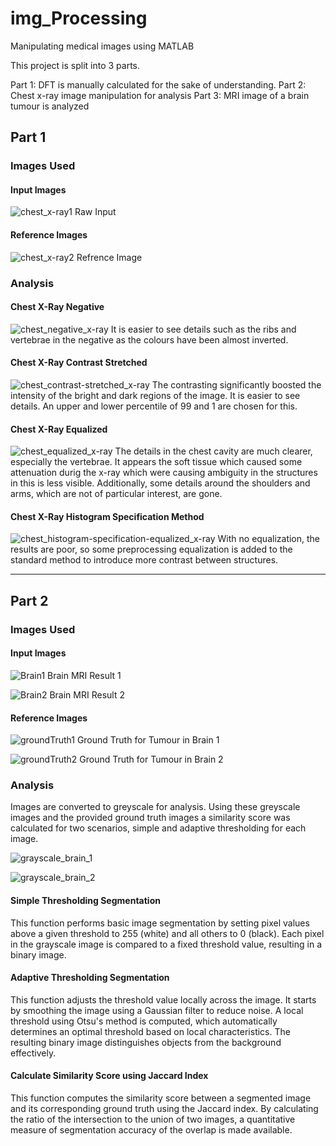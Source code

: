 # img_Processing
Manipulating medical images using MATLAB

This project is split into 3 parts. 

Part 1: DFT is manually calculated for the sake of understanding.
Part 2: Chest x-ray image manipulation for analysis
Part 3: MRI image of a brain tumour is analyzed

## Part 1

### Images Used
#### Input Images
![chest_x-ray1](https://github.com/user-attachments/assets/aedda25c-49a9-48fe-b9f1-ba71ded6ef7e)
Raw Input

#### Reference Images
![chest_x-ray2](https://github.com/user-attachments/assets/04cd68d8-e2cf-45c2-87ac-1f9e079e5ac4)
Refrence Image

### Analysis

#### Chest X-Ray Negative
![chest_negative_x-ray](https://github.com/user-attachments/assets/3edebde2-546c-4bf4-81bb-71b5f143c2e4)
It is easier to see details such as the ribs and vertebrae in the negative as the colours have been almost inverted.

#### Chest X-Ray Contrast Stretched
![chest_contrast-stretched_x-ray](https://github.com/user-attachments/assets/d379a415-3c13-45bf-ad8c-61b227625832)
The contrasting significantly boosted the intensity of the bright and dark regions of the image. It is easier to see details. An upper and lower percentile of 99 and 1 are chosen for this.

#### Chest X-Ray Equalized
![chest_equalized_x-ray](https://github.com/user-attachments/assets/d0238aa3-ab20-4353-aeab-729126fbd087)
The details in the chest cavity are much clearer, especially the vertebrae. It appears the soft tissue which caused some attenuation durig the x-ray which were causing ambiguity in the structures in this is less visible. Additionally, some details around the shoulders and arms, which are not of particular interest, are gone.

#### Chest X-Ray Histogram Specification Method
![chest_histogram-specification-equalized_x-ray](https://github.com/user-attachments/assets/1921acc8-69c0-4e02-a31a-717895d1d7c2)
With no equalization, the results are poor, so some preprocessing equalization is added to the standard method to introduce more contrast between structures.

---

## Part 2

### Images Used
#### Input Images
![Brain1](https://github.com/user-attachments/assets/d81fc9c9-0a50-4f5e-aca0-c58bb0a14fa4)
Brain MRI Result 1

![Brain2](https://github.com/user-attachments/assets/02acfb47-1564-448e-8246-356c8473c117)
Brain MRI Result 2

#### Reference Images
![groundTruth1](https://github.com/user-attachments/assets/27658a60-460d-4c9c-a8d6-2fe5da468e94)
Ground Truth for Tumour in Brain 1

![groundTruth2](https://github.com/user-attachments/assets/bff373e0-8d3c-4661-b54c-2ff60a593571)
Ground Truth for Tumour in Brain 2

### Analysis

Images are converted to greyscale for analysis. Using these greyscale images and the provided ground truth images a similarity score was calculated for two scenarios, simple and adaptive thresholding for each image.

![grayscale_brain_1](https://github.com/user-attachments/assets/77e1c445-4066-48c7-91ad-b86d4a5aeee2)

![grayscale_brain_2](https://github.com/user-attachments/assets/8445ec79-cdd6-49ff-96fa-e73411cc0d81)

#### Simple Thresholding Segmentation
This function performs basic image segmentation by setting pixel values above a given threshold to 255 (white) and all others to 0 (black). Each pixel in the grayscale image is compared to a fixed threshold value, resulting in a binary image.

#### Adaptive Thresholding Segmentation
This function adjusts the threshold value locally across the image. It starts by smoothing the image using a Gaussian filter to reduce noise. A local threshold using Otsu's method is computed, which automatically determines an optimal threshold based on local characteristics. The resulting binary image distinguishes objects from the background effectively.

#### Calculate Similarity Score using Jaccard Index
This function computes the similarity score between a segmented image and its corresponding ground truth using the Jaccard index. By calculating the ratio of the intersection to the union of two images, a quantitative measure of segmentation accuracy of the overlap is made available.

